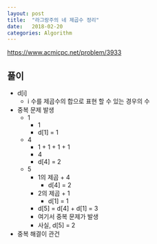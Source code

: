 ```yaml
---
layout: post
title:  "라그랑주의 네 제곱수 정리"
date:   2018-02-20
categories: Algorithm
---
```


<https://www.acmicpc.net/problem/3933>

## 풀이

- d[i]
  - i 수를 제곱수의 합으로 표현 할 수 있는 경우의 수
- 중복 문제 발생
  - 1 
    - 1 
    - d[1] = 1
  - 4 
    - 1 + 1 + 1 + 1
    - 4
    - d[4] = 2
  - 5
    - 1의 제곱 + 4 	
      - d[4] = 2 
    - 2의 제곱 + 1
      - d[1] = 1
    - d[5] = d[4] + d[1] = 3
    - 여기서 중복 문제가 발생
    - 사실, d[5] = 2
- 중복 해결이 관건

